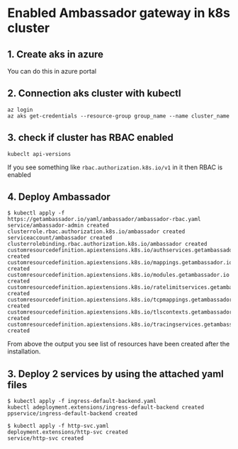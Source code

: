 # Enabled Ambassador gateway in k8s cluster
## 1. Create aks in azure
You can do this in azure portal

## 2. Connection aks cluster with kubectl
```
az login
az aks get-credentials --resource-group group_name --name cluster_name
```

## 3. check if cluster has RBAC enabled
```
kubeclt api-versions
```

If you see something like `rbac.authorization.k8s.io/v1` in it then RBAC is enabled

## 4. Deploy Ambassador
```
$ kubectl apply -f https://getambassador.io/yaml/ambassador/ambassador-rbac.yaml
service/ambassador-admin created
clusterrole.rbac.authorization.k8s.io/ambassador created
serviceaccount/ambassador created
clusterrolebinding.rbac.authorization.k8s.io/ambassador created
customresourcedefinition.apiextensions.k8s.io/authservices.getambassador.io created
customresourcedefinition.apiextensions.k8s.io/mappings.getambassador.io created
customresourcedefinition.apiextensions.k8s.io/modules.getambassador.io created
customresourcedefinition.apiextensions.k8s.io/ratelimitservices.getambassador.io created
customresourcedefinition.apiextensions.k8s.io/tcpmappings.getambassador.io created
customresourcedefinition.apiextensions.k8s.io/tlscontexts.getambassador.io created
customresourcedefinition.apiextensions.k8s.io/tracingservices.getambassador.io created
```

From above the output you see list of resources have been created after the installation.

## 3. Deploy 2 services by using the attached yaml files
```
$ kubectl apply -f ingress-default-backend.yaml 
kubectl adeployment.extensions/ingress-default-backend created
ppservice/ingress-default-backend created

$ kubectl apply -f http-svc.yaml 
deployment.extensions/http-svc created
service/http-svc created
```
